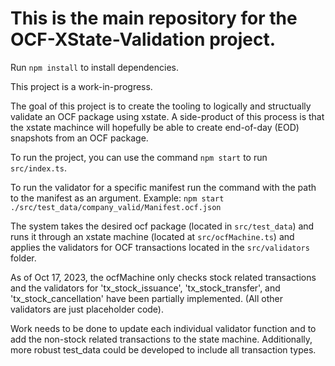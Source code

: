 # This is the main repository for the OCF-XState-Validation project.

Run `npm install` to install dependencies.

This project is a work-in-progress.

The goal of this project is to create the tooling to logically and structually validate an OCF package using xstate. A side-product of this process is that the xstate machince will hopefully be able to create end-of-day (EOD) snapshots from an OCF package.

To run the project, you can use the command `npm start` to run `src/index.ts`.

To run the validator for a specific manifest run the command with the path to the manifest as an argument. Example:
`npm start ./src/test_data/company_valid/Manifest.ocf.json`

The system takes the desired ocf package (located in `src/test_data`) and runs it through an xstate machine (located at `src/ocfMachine.ts`) and applies the validators for OCF transactions located in the `src/validators` folder.

As of Oct 17, 2023, the ocfMachine only checks stock related transactions and the validators for 'tx_stock_issuance', 'tx_stock_transfer', and 'tx_stock_cancellation' have been partially implemented. (All other validators are just placeholder code).

Work needs to be done to update each individual validator function and to add the non-stock related transactions to the state machine. Additionally, more robust test_data could be developed to include all transaction types.
